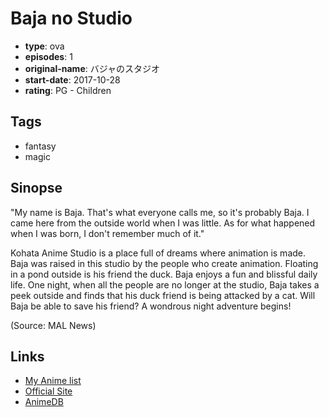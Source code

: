 # Baja no Studio

-   **type**: ova
-   **episodes**: 1
-   **original-name**: バジャのスタジオ
-   **start-date**: 2017-10-28
-   **rating**: PG - Children

## Tags

-   fantasy
-   magic

## Sinopse

"My name is Baja. That's what everyone calls me, so it's probably Baja. I came here from the outside world when I was little. As for what happened when I was born, I don't remember much of it."

Kohata Anime Studio is a place full of dreams where animation is made. Baja was raised in this studio by the people who create animation. Floating in a pond outside is his friend the duck. Baja enjoys a fun and blissful daily life. One night, when all the people are no longer at the studio, Baja takes a peek outside and finds that his duck friend is being attacked by a cat. Will Baja be able to save his friend? A wondrous night adventure begins!

(Source: MAL News)

## Links

-   [My Anime list](https://myanimelist.net/anime/35965/Baja_no_Studio)
-   [Official Site](http://www.kyotoanimation.co.jp/baja/)
-   [AnimeDB](http://anidb.info/perl-bin/animedb.pl?show=anime&aid=13292)
